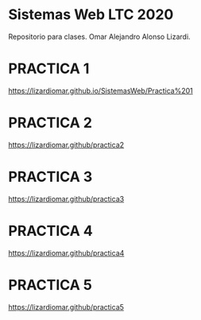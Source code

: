 # Sistemas Web LTC 2020
Repositorio para clases. 
Omar Alejandro Alonso Lizardi.
# PRACTICA 1
https://lizardiomar.github.io/SistemasWeb/Practica%201
# PRACTICA 2
https://lizardiomar.github/practica2
# PRACTICA 3
https://lizardiomar.github/practica3
# PRACTICA 4
https://lizardiomar.github/practica4
# PRACTICA 5
https://lizardiomar.github/practica5
